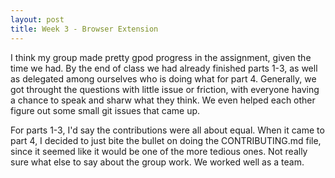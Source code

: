 ```yaml
---
layout: post
title: Week 3 - Browser Extension
---
```


I think my group made pretty gpod progress in the assignment, given the time we had. By the end of class we had already finished parts 1-3, as well as delegated among ourselves who is doing what for part 4. Generally, we got throught the questions with little issue or friction, with everyone having a chance to speak and sharw what they think. We even helped each other figure out some small git issues that came up. 

For parts 1-3, I'd say the contributions were all about equal. When it came to part 4, I decided to just bite the bullet on doing the CONTRIBUTING.md file, since it seemed like it would be one of the more tedious ones. Not really sure what else to say about the group work. We worked well as a team. 